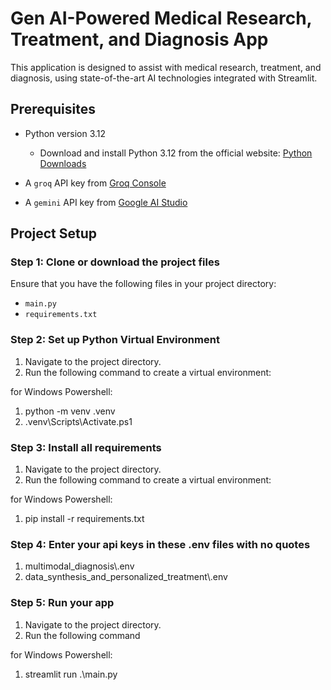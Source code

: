 # Gen AI-Powered Medical Research, Treatment, and Diagnosis App

This application is designed to assist with medical research, treatment, and diagnosis, using state-of-the-art AI technologies integrated with Streamlit.

## Prerequisites

- Python version 3.12
  - Download and install Python 3.12 from the official website: [Python Downloads](https://www.python.org/downloads/)
  
- A `groq` API key from [Groq Console](https://console.groq.com/keys)
- A `gemini` API key from [Google AI Studio](https://aistudio.google.com/app/apikey)

## Project Setup

### Step 1: Clone or download the project files

Ensure that you have the following files in your project directory:
- `main.py`
- `requirements.txt`

### Step 2: Set up Python Virtual Environment

1. Navigate to the project directory.
2. Run the following command to create a virtual environment:

for Windows Powershell:
   1) python -m venv .venv 
   2) .venv\Scripts\Activate.ps1

### Step 3: Install all requirements

1. Navigate to the project directory.
2. Run the following command to create a virtual environment:

for Windows Powershell:
   1) pip install -r requirements.txt

### Step 4: Enter your api keys in these .env files with no quotes

1. multimodal_diagnosis\\.env
2. data_synthesis_and_personalized_treatment\\.env

### Step 5: Run your app

1. Navigate to the project directory.
2. Run the following command

for Windows Powershell:
   1) streamlit run .\main.py





